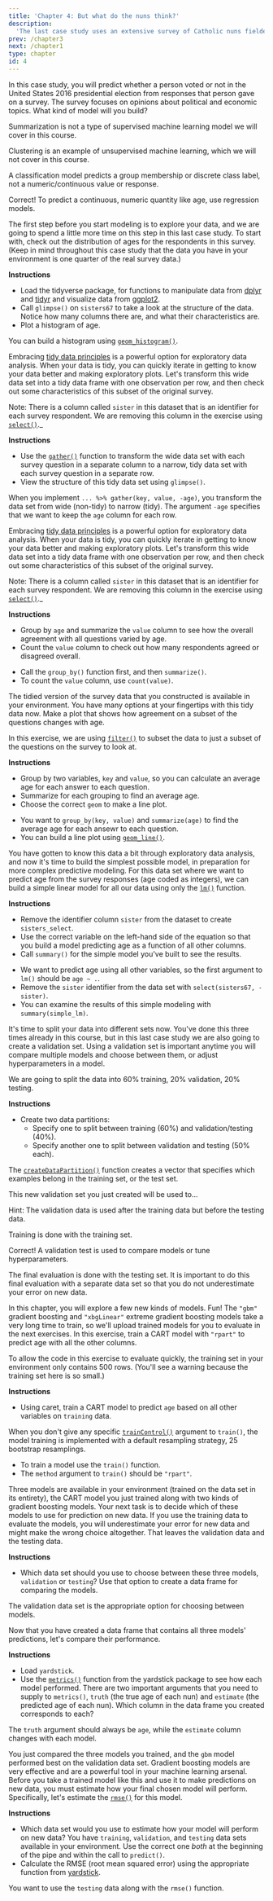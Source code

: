 ```yaml
---
title: 'Chapter 4: But what do the nuns think?'
description:
  'The last case study uses an extensive survey of Catholic nuns fielded in 1967 to once more put your practical machine learning skills to use. You will predict the age of these religious women from their responses about their beliefs and attitudes.'
prev: /chapter3
next: /chapter1
type: chapter
id: 4
---
```


<exercise id="1" title="Surveying Catholic sisters in 1967" type="slides">

<slides source="chapter4_01">
</slides>

</exercise>

<exercise id="2" title="Choosing an appropriate model">

In this case study, you will predict whether a person voted or not in the United States 2016 presidential election from responses that person gave on a survey. The survey focuses on opinions about political and economic topics. What kind of model will you build?

<choice>
<opt text="Summarization">

Summarization is not a type of supervised machine learning model we will cover in this course.

</opt>

<opt text="Clustering">

Clustering is an example of unsupervised machine learning, which we will not cover in this course.

</opt>

<opt text="Classification" correct="true">

A classification model predicts a group membership or discrete class label, not a numeric/continuous value or response.

</opt>

<opt text="Regression">

Correct! To predict a continuous, numeric quantity like age, use regression models.

</opt>
</choice>

</exercise>

<exercise id="3" title="Visualizing the age distribution">

The first step before you start modeling is to explore your data, and we are going to spend a little more time on this step in this last case study. To start with, check out the distribution of ages for the respondents in this survey. (Keep in mind throughout this case study that the data you have in your environment is one quarter of the real survey data.)

**Instructions**

- Load the tidyverse package, for functions to manipulate data from [dplyr](https://www.rdocumentation.org/packages/dplyr/) and [tidyr](https://www.rdocumentation.org/packages/tidyr/) and visualize data from [ggplot2](https://www.rdocumentation.org/packages/ggplot2/).
- Call `glimpse()` on `sisters67` to take a look at the structure of the data. Notice how many columns there are, and what their characteristics are.
- Plot a histogram of age.

<codeblock id="04_03">

You can build a histogram using [`geom_histogram()`](https://www.rdocumentation.org/packages/ggplot2/topics/geom_freqpoly).

</codeblock>

</exercise>

<exercise id="4" title="Tidying the survey data">

Embracing [tidy data principles](http://r4ds.had.co.nz/tidy-data.html) is a powerful option for exploratory data analysis. When your data is tidy, you can quickly iterate in getting to know your data better and making exploratory plots. Let's transform this wide data set into a tidy data frame with one observation per row, and then check out some characteristics of this subset of the original survey.

Note: There is a column called `sister` in this dataset that is an identifier for each survey respondent. We are removing this column in the exercise using [`select()`](https://www.rdocumentation.org/packages/dplyr/topics/select)._

**Instructions**

- Use the [`gather()`](https://www.rdocumentation.org/packages/tidyr/topics/gather) function to transform the wide data set with each survey question in a separate column to a narrow, tidy data set with each survey question in a separate row.
- View the structure of this tidy data set using `glimpse()`.

<codeblock id="04_04_1">

When you implement `... %>% gather(key, value, -age)`, you transform the data set from wide (non-tidy) to narrow (tidy). The argument `-age` specifies that we want to keep the `age` column for each row.

</codeblock>

Embracing [tidy data principles](http://r4ds.had.co.nz/tidy-data.html) is a powerful option for exploratory data analysis. When your data is tidy, you can quickly iterate in getting to know your data better and making exploratory plots. Let's transform this wide data set into a tidy data frame with one observation per row, and then check out some characteristics of this subset of the original survey.

Note: There is a column called `sister` in this dataset that is an identifier for each survey respondent. We are removing this column in the exercise using [`select()`](https://www.rdocumentation.org/packages/dplyr/topics/select)._

**Instructions**

- Group by `age` and summarize the `value` column to see how the overall agreement with all questions varied by age.
- Count the `value` column to check out how many respondents agreed or disagreed overall.

<codeblock id="04_04_2">

- Call the `group_by()` function first, and then `summarize()`. 
- To count the `value` column, use `count(value)`.

</codeblock>

</exercise>

<exercise id="5" title="Exploratory data analysis with tidy data" type="slides">

<slides source="chapter4_05">
</slides>

</exercise>

<exercise id="6" title="Visualizing agreement with age">

The tidied version of the survey data that you constructed is available in your environment. You have many options at your fingertips with this tidy data now. Make a plot that shows how agreement on a subset of the questions changes with age.

In this exercise, we are using [`filter()`](https://www.rdocumentation.org/packages/dplyr/topics/filter) to subset the data to just a subset of the questions on the survey to look at.

**Instructions**

- Group by two variables, `key` and `value`, so you can calculate an average age for each answer to each question.
- Summarize for each grouping to find an average age.
- Choose the correct `geom` to make a line plot.

<codeblock id="04_06">

- You want to `group_by(key, value)` and `summarize(age)` to find the average age for each ansewr to each question.
- You can build a line plot using [`geom_line()`](https://www.rdocumentation.org/packages/ggplot2/topics/geom_path).

</codeblock>

</exercise>

<exercise id="7" title="Building a simple linear model">

You have gotten to know this data a bit through exploratory data analysis, and now it's time to build the simplest possible model, in preparation for more complex predictive modeling. For this data set where we want to predict age from the survey responses (age coded as integers), we can build a simple linear model for all our data using only the [`lm()`](https://www.rdocumentation.org/packages/stats/topics/lm) function.

**Instructions**

- Remove the identifier column `sister` from the dataset to create `sisters_select`. 
- Use the correct variable on the left-hand side of the equation so that you build a model predicting age as a function of all other columns. 
- Call `summary()` for the simple model you've built to see the results.

<codeblock id="04_07">

- We want to predict age using all other variables, so the first argument to `lm()` should be `age ~ .`.
- Remove the `sister` identifier from the data set with `select(sisters67, -sister)`.
- You can examine the results of this simple modeling with `summary(simple_lm)`.

</codeblock>

</exercise>

<exercise id="8" title="Training, validation, and testing data">

It's time to split your data into different sets now. You've done this three times already in this course, but in this last case study we are also going to create a validation set. Using a validation set is important anytime you will compare multiple models and choose between them, or adjust hyperparameters in a model. 

We are going to split the data into 60% training, 20% validation, 20% testing.

**Instructions**

- Create two data partitions: 
    - Specify one to split between training (60%) and validation/testing (40%).
    - Specify another one to split between validation and testing (50% each).

<codeblock id="04_08">

The [`createDataPartition()`](https://www.rdocumentation.org/packages/caret/topics/createDataPartition) function creates a vector that specifies which examples belong in the training set, or the test set.

</codeblock>

</exercise>

<exercise id="9" title="Using your validation set">

This new validation set you just created will be used to...

Hint: The validation data is used after the training data but before the testing data.

<choice>
<opt text="train your models.">

Training is done with the training set.

</opt>

<opt text="compare models you have trained and choose which one to use." correct="true">

Correct! A validation test is used to compare models or tune hyperparameters.

</opt>

<opt text="do the final evaluation step where you estimate the performance of your model on new data.">

The final evaluation is done with the testing set. It is important to do this final evaluation with a separate data set so that you do not underestimate your error on new data.

</opt>
</choice>

</exercise>

<exercise id="10" title="Predicting age with supervised machine learning" type="slides">

<slides source="chapter4_10">
</slides>

</exercise>

<exercise id="11" title="Training, validation, and testing data">

In this chapter, you will explore a few new kinds of models. Fun! The `"gbm"` gradient boosting and `"xbgLinear"` extreme gradient boosting models take a very long time to train, so we'll upload trained models for you to evaluate in the next exercises. In this exercise, train a CART model with `"rpart"` to predict age with all the other columns.

To allow the code in this exercise to evaluate quickly, the training set in your environment only contains 500 rows. (You'll see a warning because the training set here is so small.)

**Instructions**

- Using caret, train a CART model to predict `age` based on all other variables on `training` data. 

When you don't give any specific [`trainControl()`](https://www.rdocumentation.org/packages/caret/topics/trainControl) argument to `train()`, the model training is implemented with a default resampling strategy, 25 bootstrap resamplings.

<codeblock id="04_11">

- To train a model use the `train()` function. 
- The `method` argument to `train()` should be `"rpart"`.

</codeblock>

</exercise>

<exercise id="12" title="Making predictions">

Three models are available in your environment (trained on the data set in its entirety), the CART model you just trained along with two kinds of gradient boosting models. Your next task is to decide which of these models to use for prediction on new data. If you use the training data to evaluate the models, you will underestimate your error for new data and might make the wrong choice altogether. That leaves the validation data and the testing data.

**Instructions**

- Which data set should you use to choose between these three models, `validation` or `testing`? Use that option to create a data frame for comparing the models.

<codeblock id="04_12">

The validation data set is the appropriate option for choosing between models.

</codeblock>

</exercise>

<exercise id="13" title="Choosing between models">

Now that you have created a data frame that contains all three models' predictions, let's compare their performance.

**Instructions**

- Load `yardstick`. 
- Use the [`metrics()`](https://www.rdocumentation.org/packages/yardstick/topics/metrics) function from the yardstick package to see how each model performed. There are two important arguments that you need to supply to `metrics()`, `truth` (the true age of each nun) and `estimate` (the predicted age of each nun). Which column in the data frame you created corresponds to each?

<codeblock id="04_13">

The `truth` argument should always be `age`, while the `estimate` column changes with each model.

</codeblock>

</exercise>

<exercise id="14" title="Estimating uncertainty for new data">

You just compared the three models you trained, and the `gbm` model performed best on the validation data set. Gradient boosting models are very effective and are a powerful tool in your machine learning arsenal. Before you take a trained model like this and use it to make predictions on new data, you must estimate how your final chosen model will perform. Specifically, let's estimate the [`rmse()`](https://www.rdocumentation.org/packages/yardstick/versions/0.0.1/topics/rmse) for this model.

**Instructions**

- Which data set would you use to estimate how your model will perform on new data? You have `training`, `validation`, and `testing` data sets available in your environment. Use the correct one *both* at the beginning of the pipe and within the call to `predict()`.
- Calculate the RMSE (root mean squared error) using the appropriate function from [yardstick](https://www.rdocumentation.org/packages/yardstick).

<codeblock id="04_14">

You want to use the `testing` data along with the `rmse()` function.

</codeblock>

</exercise>

<exercise id="15" title="Wrapping up" type="slides">

<slides source="chapter4_15">
</slides>

</exercise>
